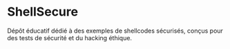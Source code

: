 # ShellSecure
Dépôt éducatif dédié à des exemples de shellcodes sécurisés, conçus pour des tests de sécurité et du hacking éthique.
